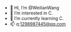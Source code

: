 - 👋 Hi, I’m @WeilianWang
- 👀 I’m interested in C.
- 🌱 I’m currently learning C.
- 📫 q:1298987445@qq.com
<!---
WeilianWang/WeilianWang is a ✨ special ✨ repository because its `README.md` (this file) appears on your GitHub profile.
You can click the Preview link to take a look at your changes.
--->
